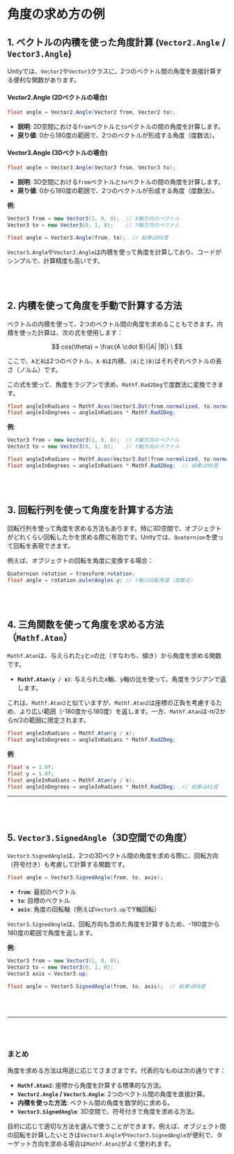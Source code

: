 # 角度の求め方の例

## 1. **ベクトルの内積を使った角度計算 (`Vector2.Angle` / `Vector3.Angle`)**

Unityでは、`Vector2`や`Vector3`クラスに、2つのベクトル間の角度を直接計算する便利な関数があります。

#### **Vector2.Angle** (2Dベクトルの場合)

```csharp
float angle = Vector2.Angle(Vector2 from, Vector2 to);
```
- **説明**: 2D空間における`from`ベクトルと`to`ベクトルの間の角度を計算します。
- **戻り値**: 0から180度の範囲で、2つのベクトルが形成する角度（度数法）。

#### **Vector3.Angle** (3Dベクトルの場合)

```csharp
float angle = Vector3.Angle(Vector3 from, Vector3 to);
```
- **説明**: 3D空間における`from`ベクトルと`to`ベクトルの間の角度を計算します。
- **戻り値**: 0から180度の範囲で、2つのベクトルが形成する角度（度数法）。

**例**:
```csharp
Vector3 from = new Vector3(1, 0, 0);  // X軸方向のベクトル
Vector3 to = new Vector3(0, 1, 0);    // Y軸方向のベクトル

float angle = Vector3.Angle(from, to);  // 結果は90度
```

`Vector3.Angle`や`Vector2.Angle`は内積を使って角度を計算しており、コードがシンプルで、計算精度も高いです。


<br>

<br>

## 2. **内積を使って角度を手動で計算する方法**

ベクトルの内積を使って、2つのベクトル間の角度を求めることもできます。内積を使った計算は、次の式を使用します：

$$ cos(\theta) = \frac{A \cdot B}{|A| |B|} \ $$

ここで、`A`と`B`は2つのベクトル、`A·B`は内積、`|A|`と`|B|`はそれぞれベクトルの長さ（ノルム）です。

この式を使って、角度をラジアンで求め、`Mathf.Rad2Deg`で度数法に変換できます。

```csharp
float angleInRadians = Mathf.Acos(Vector3.Dot(from.normalized, to.normalized));
float angleInDegrees = angleInRadians * Mathf.Rad2Deg;
```

**例**:
```csharp
Vector3 from = new Vector3(1, 0, 0);  // X軸方向のベクトル
Vector3 to = new Vector3(0, 1, 0);    // Y軸方向のベクトル

float angleInRadians = Mathf.Acos(Vector3.Dot(from.normalized, to.normalized));
float angleInDegrees = angleInRadians * Mathf.Rad2Deg;  // 結果は90度
```

<br>

<br>

## 3. **回転行列を使って角度を計算する方法**

回転行列を使って角度を求める方法もあります。特に3D空間で、オブジェクトがどれくらい回転したかを求める際に有効です。Unityでは、`Quaternion`を使って回転を表現できます。

例えば、オブジェクトの回転を角度に変換する場合：

```csharp
Quaternion rotation = transform.rotation;
float angle = rotation.eulerAngles.y; // Y軸の回転角度（度数法）
```

<br>

<br>

## 4. **三角関数を使って角度を求める方法（`Mathf.Atan`）**

`Mathf.Atan`は、与えられた`y`と`x`の比（すなわち、傾き）から角度を求める関数です。

- **`Mathf.Atan(y / x)`**: 与えられたx軸、y軸の比を使って、角度をラジアンで返します。

これは、`Mathf.Atan2`と似ていますが、`Mathf.Atan2`は座標の正負を考慮するため、より広い範囲（-180度から180度）を返します。一方、`Mathf.Atan`は-π/2からπ/2の範囲に限定されます。

```csharp
float angleInRadians = Mathf.Atan(y / x);
float angleInDegrees = angleInRadians * Mathf.Rad2Deg;
```

**例**:
```csharp
float x = 1.0f;
float y = 1.0f;
float angleInRadians = Mathf.Atan(y / x);
float angleInDegrees = angleInRadians * Mathf.Rad2Deg;  // 結果は45度
```

---

<br>

<br>

## 5. **`Vector3.SignedAngle`（3D空間での角度）**

`Vector3.SignedAngle`は、2つの3Dベクトル間の角度を求める際に、回転方向（符号付き）も考慮して計算する関数です。

```csharp
float angle = Vector3.SignedAngle(from, to, axis);
```
- **`from`**: 最初のベクトル
- **`to`**: 目標のベクトル
- **`axis`**: 角度の回転軸（例えば`Vector3.up`でY軸回転）

`Vector3.SignedAngle`は、回転方向も含めた角度を計算するため、-180度から180度の範囲で角度を返します。

**例**:
```csharp
Vector3 from = new Vector3(1, 0, 0);
Vector3 to = new Vector3(0, 1, 0);
Vector3 axis = Vector3.up;

float angle = Vector3.SignedAngle(from, to, axis);  // 結果は90度
```

<br>

<br>

---

<br>

<br>

### まとめ

角度を求める方法は用途に応じてさまざまです。代表的なものは次の通りです：

- **`Mathf.Atan2`**: 座標から角度を計算する標準的な方法。
- **`Vector2.Angle` / `Vector3.Angle`**: 2つのベクトル間の角度を直接計算。
- **内積を使った方法**: ベクトル間の角度を数学的に求める。
- **`Vector3.SignedAngle`**: 3D空間で、符号付きで角度を求める方法。

目的に応じて適切な方法を選んで使うことができます。例えば、オブジェクト間の回転を計算したいときは`Vector3.Angle`や`Vector3.SignedAngle`が便利で、ターゲット方向を求める場合は`Mathf.Atan2`がよく使われます。
